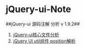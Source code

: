 jQuery-ui-Note
==============
##jQuery-ui 源码注解 分析 v 1.9.2##

1. <a href="http://jackzhaojun.github.io/2014/06/11/jQuery-UI%E6%A0%B8%E5%BF%83%E6%96%87%E4%BB%B6%E8%A7%A3%E6%9E%90.html">jQuery-ui核心文件分析</a>
2. <a href="http://jackzhaojun.github.io/2014/06/20/jQuery-UI-util%E7%BB%84%E4%BB%B6position%E8%AF%A6%E8%A7%A3.html">jQuery UI util组件 position解析</a>